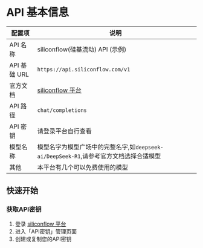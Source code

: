 # API 基本信息

|配置项|说明|
|--|--|
|API 名称|siliconflow(硅基流动) API (示例)|
|API 基础 URL|`https://api.siliconflow.com/v1`|
|官方文档|[siliconflow 平台](https://cloud.siliconflow.cn/)|
|API 路径|`chat/completions`|
|API 密钥|请登录平台自行查看|
|模型名称|模型名字为模型广场中的完整名字,如`deepseek-ai/DeepSeek-R1`,请参考官方文档选择合适模型|
|其他|本平台有几个可以免费使用的模型|

## 快速开始

### 获取API密钥

1. 登录 [siliconflow 平台](https://cloud.siliconflow.cn/)
2. 进入「API密钥」管理页面
3. 创建或复制您的API密钥
